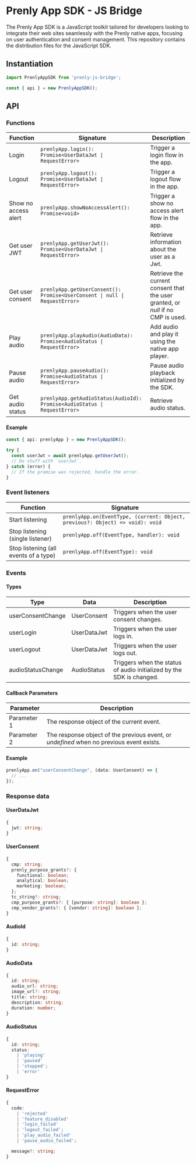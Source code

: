 # Prenly App SDK - JS Bridge

The Prenly App SDK is a JavaScript toolkit tailored for developers looking to integrate their web sites seamlessly with the Prenly native apps, focusing on user authentication and consent management. This repository contains the distribution files for the JavaScript SDK.

## Instantiation

```typescript
import PrenlyAppSDK from 'prenly-js-bridge';

const { api } = new PrenlyAppSDK();
```

## API

### Functions

| Function             | Signature                                                                  | Description                                                                      |
| -------------------- | -------------------------------------------------------------------------- | -------------------------------------------------------------------------------- |
| Login                | `prenlyApp.login(): Promise<UserDataJwt \| RequestError>`                  | Trigger a login flow in the app.                                                 |
| Logout               | `prenlyApp.logout(): Promise<UserDataJwt \| RequestError>`                 | Trigger a logout flow in the app.                                                |
| Show no access alert | `prenlyApp.showNoAccessAlert(): Promise<void>`                             | Trigger a show no access alert flow in the app.                                  |
| Get user JWT         | `prenlyApp.getUserJwt(): Promise<UserDataJwt \| RequestError>`             | Retrieve information about the user as a Jwt.                                    |
| Get user consent     | `prenlyApp.getUserConsent(): Promise<UserConsent \| null \| RequestError>` | Retrieve the current consent that the user granted, or _null_ if no CMP is used. |
| Play audio           | `prenlyApp.playAudio(AudioData): Promise<AudioStatus \| RequestError>`     | Add audio and play it using the native app player.                               |
| Pause audio          | `prenlyApp.pauseAudio(): Promise<AudioStatus \| RequestError>`             | Pause audio playback initialized by the SDK.                                     |
| Get audio status     | `prenlyApp.getAudioStatus(AudioId): Promise<AudioStatus \| RequestError>`  | Retrieve audio status.                                                           |

#### Example

```typescript
const { api: prenlyApp } = new PrenlyAppSDK();

try {
  const userJwt = await prenlyApp.getUserJwt();
  // Do stuff with `userJwt`.
} catch (error) {
  // If the promise was rejected, handle the error.
}
```

### Event listeners

| Function                              | Signature                                                                     |
| ------------------------------------- | ----------------------------------------------------------------------------- |
| Start listening                       | `prenlyApp.on(EventType, (current: Object, previous?: Object) => void): void` |
| Stop listening (single listener)      | `prenlyApp.off(EventType, handler): void`                                     |
| Stop listening (all events of a type) | `prenlyApp.off(EventType): void`                                              |

### Events

#### Types

| Type              | Data        | Description                                                          |
| ----------------- | ----------- | -------------------------------------------------------------------- |
| userConsentChange | UserConsent | Triggers when the user consent changes.                              |
| userLogin         | UserDataJwt | Triggers when the user logs in.                                      |
| userLogout        | UserDataJwt | Triggers when the user logs out.                                     |
| audioStatusChange | AudioStatus | Triggers when the status of audio initialized by the SDK is changed. |

#### Callback Parameters

| Parameter   | Description                                                                              |
| ----------- | ---------------------------------------------------------------------------------------- |
| Parameter 1 | The response object of the current event.                                                |
| Parameter 2 | The response object of the previous event, or _undefined_ when no previous event exists. |

#### Example

```typescript
prenlyApp.on("userConsentChange", (data: UserConsent) => {
  // ...
});
```

### Response data

#### UserDataJwt

```typescript
{
  jwt: string;
}
```

#### UserConsent

```typescript
{
  cmp: string;
  prenly_purpose_grants?: {
    functional: boolean;
    analytical: boolean;
    marketing: boolean;
  };
  tc_string?: string;
  cmp_purpose_grants?: { [purpose: string]: boolean };
  cmp_vendor_grants?: { [vendor: string]: boolean };
}
```

#### AudioId

```typescript
{
  id: string;
}
```

#### AudioData

```typescript
{
  id: string;
  audio_url: string;
  image_url?: string;
  title: string;
  description: string;
  duration: number;
}
```

#### AudioStatus

```typescript
{
  id: string;
  status:
    | 'playing'
    | 'paused'
    | 'stopped';
    | 'error'
}

```

#### RequestError

```typescript
{
  code:
    | 'rejected'
    | 'feature_disabled'
    | 'login_failed'
    | 'logout_failed';
    | 'play_audio_failed'
    | 'pause_audio_failed';

  message?: string;
}
```

